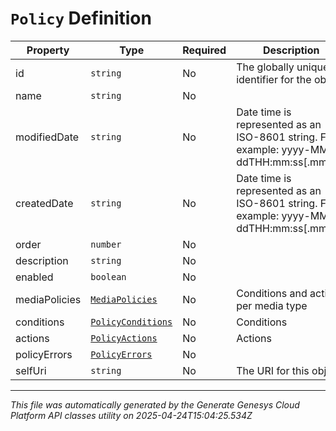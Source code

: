 # `Policy` Definition

| Property | Type | Required | Description |
|----------|------|----------|-------------|
| id | `string` | No | The globally unique identifier for the object. |
| name | `string` | No |  |
| modifiedDate | `string` | No | Date time is represented as an ISO-8601 string. For example: yyyy-MM-ddTHH:mm:ss[.mmm]Z |
| createdDate | `string` | No | Date time is represented as an ISO-8601 string. For example: yyyy-MM-ddTHH:mm:ss[.mmm]Z |
| order | `number` | No |  |
| description | `string` | No |  |
| enabled | `boolean` | No |  |
| mediaPolicies | [`MediaPolicies`](mediapolicies-definition.md) | No | Conditions and actions per media type |
| conditions | [`PolicyConditions`](policyconditions-definition.md) | No | Conditions |
| actions | [`PolicyActions`](policyactions-definition.md) | No | Actions |
| policyErrors | [`PolicyErrors`](policyerrors-definition.md) | No |  |
| selfUri | `string` | No | The URI for this object |

---

*This file was automatically generated by the Generate Genesys Cloud Platform API classes utility on 2025-04-24T15:04:25.534Z*